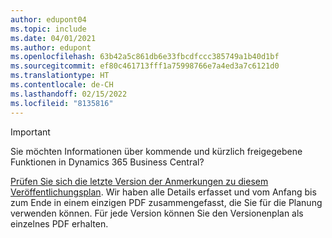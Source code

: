 ```yaml
---
author: edupont04
ms.topic: include
ms.date: 04/01/2021
ms.author: edupont
ms.openlocfilehash: 63b42a5c861db6e33fbcdfccc385749a1b40d1bf
ms.sourcegitcommit: ef80c461713fff1a75998766e7a4ed3a7c6121d0
ms.translationtype: HT
ms.contentlocale: de-CH
ms.lasthandoff: 02/15/2022
ms.locfileid: "8135816"
---
```

> [!IMPORTANT]
>
> Sie möchten Informationen über kommende und kürzlich freigegebene Funktionen in Dynamics 365 Business Central?
>
> [Prüfen Sie sich die letzte Version der Anmerkungen zu diesem Veröffentlichungsplan](/dynamics365/release-plans/). Wir haben alle Details erfasset und vom Anfang bis zum Ende in einem einzigen PDF zusammengefasst, die Sie für die Planung verwenden können. Für jede Version können Sie den Versionenplan als einzelnes PDF erhalten.